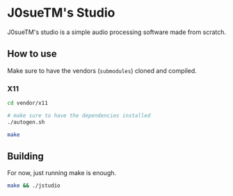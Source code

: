 # J0sueTM's Studio

J0sueTM's studio is a simple audio processing software made from scratch.

## How to use

Make sure to have the vendors (`submodules`) cloned and compiled.

### X11

```bash
cd vendor/x11

# make sure to have the dependencies installed
./autogen.sh

make
```

## Building

For now, just running make is enough.

```bash
make && ./jstudio
```
